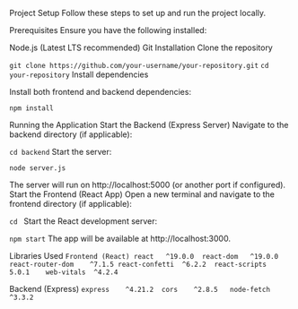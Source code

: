 Project Setup
Follow these steps to set up and run the project locally.

Prerequisites
Ensure you have the following installed:

Node.js (Latest LTS recommended)
Git
Installation
Clone the repository



`git clone https://github.com/your-username/your-repository.git`
`cd your-repository`
Install dependencies

Install both frontend and backend dependencies:

`npm install`

Running the Application
Start the Backend (Express Server)
Navigate to the backend directory (if applicable):

`cd backend`
Start the server:

`node server.js`

The server will run on http://localhost:5000 (or another port if configured).
Start the Frontend (React App)
Open a new terminal and navigate to the frontend directory (if applicable):

`cd `
Start the React development server:

`npm start`
The app will be available at http://localhost:3000.

Libraries Used
`Frontend (React)
react	^19.0.0	
react-dom	^19.0.0
react-router-dom	^7.1.5
react-confetti	^6.2.2 
react-scripts	5.0.1	
web-vitals	^4.2.4`	

Backend (Express)
`express	^4.21.2	
cors	^2.8.5	
node-fetch	^3.3.2`	

